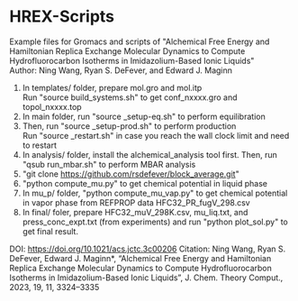 # HREX-Scripts
 Example files for Gromacs and scripts of "Alchemical Free Energy and Hamiltonian Replica Exchange Molecular Dynamics to Compute Hydrofluorocarbon Isotherms in Imidazolium-Based Ionic Liquids" \
 Author: Ning Wang, Ryan S. DeFever, and Edward J. Maginn
 1. In templates/ folder, prepare mol.gro and mol.itp \
    Run "source build_systems.sh" to get conf_nxxxx.gro and topol_nxxxx.top
 2. In main folder, run "source _setup-eq.sh" to perform equilibration 
 3. Then, run "source _setup-prod.sh" to perform production \
    Run "source _restart.sh" in case you reach the wall clock limit and need to restart 
 4. In analysis/ folder, install the alchemical_analysis tool first. 
    Then, run "qsub run_mbar.sh" to perform MBAR analysis
 5. "git clone https://github.com/rsdefever/block_average.git"
 6. "python compute_mu.py" to get chemical potential in liquid phase
 7. In mu_p/ folder, "python compute_mu_vap.py" to get chemical potential in vapor phase from REFPROP data HFC32_PR_fugV_298.csv
 8. In final/ foler, prepare HFC32_muV_298K.csv, mu_liq.txt, and press_conc_expt.txt (from experiments) and run "python plot_sol.py" to get final result.
 
DOI: https://doi.org/10.1021/acs.jctc.3c00206
Citation: Ning Wang, Ryan S. DeFever, Edward J. Maginn*, “Alchemical Free Energy and Hamiltonian Replica Exchange Molecular Dynamics to Compute Hydrofluorocarbon Isotherms in Imidazolium-Based Ionic Liquids”, J. Chem. Theory Comput., 2023, 19, 11, 3324–3335
